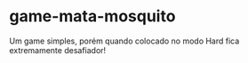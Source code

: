 # game-mata-mosquito
Um game simples, porém quando colocado no modo Hard fica extremamente desafiador!

